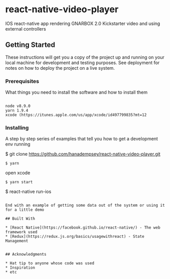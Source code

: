 # react-native-video-player

IOS react-native app rendering GNARBOX 2.0 Kickstarter video and using external controllers 

## Getting Started

These instructions will get you a copy of the project up and running on your local machine for development and testing purposes. See deployment for notes on how to deploy the project on a live system.

### Prerequisites

What things you need to install the software and how to install them

```

node v8.9.0
yarn 1.9.4
xcode (https://itunes.apple.com/us/app/xcode/id497799835?mt=12

```

### Installing

A step by step series of examples that tell you how to get a development env running

$ git clone https://github.com/hanadempsey/react-native-video-player.git

```
$ yarn

```
open xcode

```
$ yarn start 

```
$ react-native run-ios

```

End with an example of getting some data out of the system or using it for a little demo

## Built With

* [React Native](https://facebook.github.io/react-native/) - The web framework used
* [Redux](https://redux.js.org/basics/usagewithreact) - State Management


## Acknowledgments

* Hat tip to anyone whose code was used
* Inspiration
* etc


